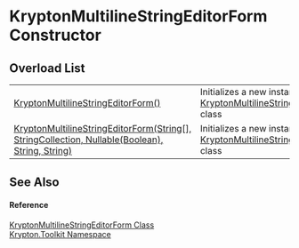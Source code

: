 # KryptonMultilineStringEditorForm Constructor


## Overload List
<table>
<tr>
<td><a href="3fde780d-0fac-e1bc-2483-8dd80df371cd.md">KryptonMultilineStringEditorForm()</a></td>
<td>Initializes a new instance of the <a href="46275f69-e5dd-5eda-fb07-edfdce8f6b52.md">KryptonMultilineStringEditorForm</a> class</td></tr>
<tr>
<td><a href="87797c25-5685-4011-1e44-9d74bcfafabd.md">KryptonMultilineStringEditorForm(String[], StringCollection, Nullable(Boolean), String, String)</a></td>
<td>Initializes a new instance of the <a href="46275f69-e5dd-5eda-fb07-edfdce8f6b52.md">KryptonMultilineStringEditorForm</a> class</td></tr>
</table>

## See Also


#### Reference
<a href="46275f69-e5dd-5eda-fb07-edfdce8f6b52.md">KryptonMultilineStringEditorForm Class</a>  
<a href="79d2eac2-21f4-54ff-7552-b20c33c30600.md">Krypton.Toolkit Namespace</a>  
